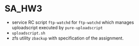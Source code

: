 # SA_HW3
- service RC script `ftp-watchd` for `ftp-watchd` which manages uploadscript executed by `pure-uploadscript`
- `uploadscript.sh`
- zfs utility `zbackup` with specification of the assignment.
